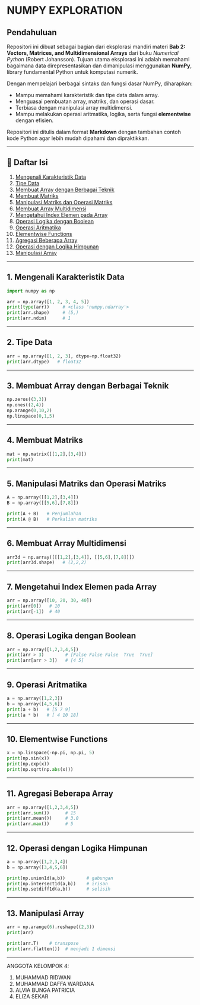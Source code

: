 # **NUMPY EXPLORATION**

## Pendahuluan

Repositori ini dibuat sebagai bagian dari eksplorasi mandiri materi **Bab 2: Vectors, Matrices, and Multidimensional Arrays** dari buku *Numerical Python* (Robert Johansson).
Tujuan utama eksplorasi ini adalah memahami bagaimana data direpresentasikan dan dimanipulasi menggunakan **NumPy**, library fundamental Python untuk komputasi numerik.

Dengan mempelajari berbagai sintaks dan fungsi dasar NumPy, diharapkan:

* Mampu memahami karakteristik dan tipe data dalam array.
* Menguasai pembuatan array, matriks, dan operasi dasar.
* Terbiasa dengan manipulasi array multidimensi.
* Mampu melakukan operasi aritmatika, logika, serta fungsi **elementwise** dengan efisien.

Repositori ini ditulis dalam format **Markdown** dengan tambahan contoh kode Python agar lebih mudah dipahami dan dipraktikkan.

---

## 📑 Daftar Isi

1. [Mengenali Karakteristik Data](#1-mengenali-karakteristik-data)
2. [Tipe Data](#2-tipe-data)
3. [Membuat Array dengan Berbagai Teknik](#3-membuat-array-dengan-berbagai-teknik)
4. [Membuat Matriks](#4-membuat-matriks)
5. [Manipulasi Matriks dan Operasi Matriks](#5-manipulasi-matriks-dan-operasi-matriks)
6. [Membuat Array Multidimensi](#6-membuat-array-multidimensi)
7. [Mengetahui Index Elemen pada Array](#7-mengetahui-index-elemen-pada-array)
8. [Operasi Logika dengan Boolean](#8-operasi-logika-dengan-boolean)
9. [Operasi Aritmatika](#9-operasi-aritmatika)
10. [Elementwise Functions](#10-elementwise-functions)
11. [Agregasi Beberapa Array](#11-agregasi-beberapa-array)
12. [Operasi dengan Logika Himpunan](#12-operasi-dengan-logika-himpunan)
13. [Manipulasi Array](#13-manipulasi-array)

---

## 1. Mengenali Karakteristik Data

```python
import numpy as np

arr = np.array([1, 2, 3, 4, 5])
print(type(arr))     # <class 'numpy.ndarray'>
print(arr.shape)     # (5,)
print(arr.ndim)      # 1
```

---

## 2. Tipe Data

```python
arr = np.array([1, 2, 3], dtype=np.float32)
print(arr.dtype)   # float32
```

---

## 3. Membuat Array dengan Berbagai Teknik

```python
np.zeros((3,3))
np.ones((2,4))
np.arange(0,10,2)
np.linspace(0,1,5)
```

---

## 4. Membuat Matriks

```python
mat = np.matrix([[1,2],[3,4]])
print(mat)
```

---

## 5. Manipulasi Matriks dan Operasi Matriks

```python
A = np.array([[1,2],[3,4]])
B = np.array([[5,6],[7,8]])

print(A + B)   # Penjumlahan
print(A @ B)   # Perkalian matriks
```

---

## 6. Membuat Array Multidimensi

```python
arr3d = np.array([[[1,2],[3,4]], [[5,6],[7,8]]])
print(arr3d.shape)   # (2,2,2)
```

---

## 7. Mengetahui Index Elemen pada Array

```python
arr = np.array([10, 20, 30, 40])
print(arr[0])   # 10
print(arr[-1])  # 40
```

---

## 8. Operasi Logika dengan Boolean

```python
arr = np.array([1,2,3,4,5])
print(arr > 3)        # [False False False  True  True]
print(arr[arr > 3])   # [4 5]
```

---

## 9. Operasi Aritmatika

```python
a = np.array([1,2,3])
b = np.array([4,5,6])
print(a + b)   # [5 7 9]
print(a * b)   # [ 4 10 18]
```

---

## 10. Elementwise Functions

```python
x = np.linspace(-np.pi, np.pi, 5)
print(np.sin(x))
print(np.exp(x))
print(np.sqrt(np.abs(x)))
```

---

## 11. Agregasi Beberapa Array

```python
arr = np.array([1,2,3,4,5])
print(arr.sum())      # 15
print(arr.mean())     # 3.0
print(arr.max())      # 5
```

---

## 12. Operasi dengan Logika Himpunan

```python
a = np.array([1,2,3,4])
b = np.array([3,4,5,6])

print(np.union1d(a,b))        # gabungan
print(np.intersect1d(a,b))    # irisan
print(np.setdiff1d(a,b))      # selisih
```

---

## 13. Manipulasi Array

```python
arr = np.arange(6).reshape((2,3))
print(arr)

print(arr.T)    # transpose
print(arr.flatten())  # menjadi 1 dimensi
```

---
ANGGOTA KELOMPOK 4:
1. MUHAMMAD RIDWAN
2. MUHAMMAD DAFFA WARDANA
3. ALVIA BUNGA PATRICIA
4. ELIZA SEKAR
